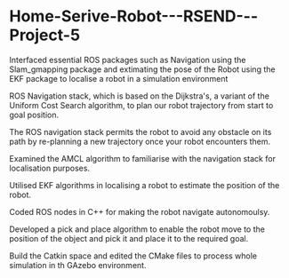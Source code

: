 # Home-Serive-Robot---RSEND---Project-5

Interfaced essential ROS packages such as Navigation using the Slam_gmapping package and extimating the pose of the Robot using the EKF package  to localise a robot in a simulation environment

ROS Navigation stack, which is based on the Dijkstra's, a variant of the Uniform Cost Search algorithm, to plan our robot trajectory from start to goal position. 

The ROS navigation stack permits the robot to avoid any obstacle on its path by re-planning a new trajectory once your robot encounters them.

Examined the AMCL algorithm to familiarise with the navigation stack for localisation purposes. 

Utilised EKF algorithms in localising a robot to estimate the position of the robot. 

Coded ROS nodes in C++ for making the robot navigate autonomoulsy.

Developed a pick and place algorithm to enable the robot move to the position of the object and pick it and place it to the required goal. 

Build the Catkin space and edited the CMake files to process whole simulation in th GAzebo environment.
